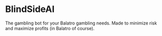 # BlindSideAI
The gambling bot for your Balatro gambling needs. Made to minimize risk and maximize profits (in Balatro of course).
